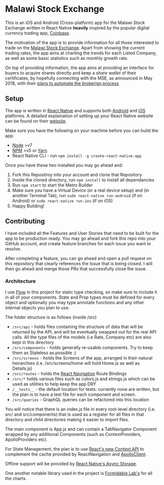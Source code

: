 # Malawi Stock Exchange
This is an iOS and Android (Cross-platform) app for the Malawi Stock Exchange written in React Native **heavily** inspired by the popular digital currency trading app, [Coinbase](https://www.coinbase.com/).

The motivation of the app is to provide information for all those interested to trade on the [Malawi Stock Exchange](http://mse.co.mw/).  Apart from showing the current trading rates, the app aims at charting the trends for each Listed Company, as well as some basic statistics such as monthly growth rate.

On top of providing information, the app aims at providing an interface for buyers to acquire shares directly and keep a *share wallet* of their certificates, by hopefully connecting with the MSE, as announced in May 2018, with their [plans to automate the brokerign process](https://www.nyasatimes.com/malawi-stock-exchange-to-automate-trading-process/)

## Setup
The app is written in [React Native](https://facebook.github.io/react-native/) and supports both [Android](https://www.android.com/) and [iOS](https://www.apple.com/lae/ios/ios-11/) platforms.  A detailed explaination of setting up your React Native website can be found on their [website](https://facebook.github.io/react-native/docs/getting-started.html).

Make sure you have the following on your machine before you can build the app:

- [Node](https://nodejs.org/en/) >v7
- [NPM](https://www.npmjs.com/) >v5 or [Yarn](https://yarnpkg.com/en/)
- React Native CLI - run `npm install -g create-react-native-app
`

Once you have these two installed you may go ahead and:

1. Fork this Repositroy into your account and clone that Repository
2. Inside the cloned directory, run `npm install` to install all dependancies
3. Run `npm start` to start the Metro Builder
4. Make sure you have a Virtual Device (or a real device setup) and (in another Terminal Tab), run `sudo react-native run-android` (if on Android) or `sudo react-native run-ios` (if on iOS)
5. Happy Building!

## Contributing
I have included all the Features and User Stories that need to be built for the app to be production ready.  You may go ahead and fork this repo into your GitHub account, and create feature branches for each issue you want to resolve.

After completing a feature, you can go ahead and open a pull request on this repository that clearly references the Issue that is being closed.  I will then go ahead and merge those PRs that successfully close the issue.

### Architecture
I use [Flow](https://flow.org/) in this project for static type checking, so make sure to include it in all of your components.  State and Prop types must be defined for every object and optionally you may type annotate functions and any other internal objects you plan to use.

The folder structure is as follows (inside /src)

- `/src/api` - holds files containing the structure of data that will be returned by the API, and will be eventually swapped out for the real API calls.  All the type files of the models (i.e Rate, Company etc) are also kept in this directory
- `/src/components` - holds generally re-usable components.  Try to keep them as Stateless as possible :)
- `/src/screens` - holds the Screens of the app, arranged in their natural heirarchies (i.e. /src/screens/home will hold Home.js as well as Details.js)
- `/src/routes` - holds the [React Navigation](https://reactnavigation.org/) Route Bindings
- `/src/*` holds various files such as colors.js and strings.js which can be used as utilities to help keep the app DRY
- `/__tests__` - the default location for tests: currently none are written, but the plan is to have a test file for each component and screen.
- `/src/queries` - GraphQL queries can be refactored into this location

You will notice that there is an index.js file in every root-level directory (i.e. src/ and src/components) that is used as a register for all files in that directory and child directories making it easier to import files.

The main component is App.js and can contain a TabNavigator Component wrapped by any additional Components (such as ContextProviders, ApolloProviders etc).

For State Management, the plan is to use [React's new Context API](https://reactjs.org/docs/context.html) to complement the cache provided by ReactNavigation and [ApolloClient](https://www.apollographql.com/docs/react/api/apollo-client.html).

Offline support will be provided by [React Native's Async Storage](https://facebook.github.io/react-native/docs/asyncstorage.html).

One another notable library used in the project is [Formidable Lab's](https://formidable.com/open-source/victory/docs/native/) for all the charts.
